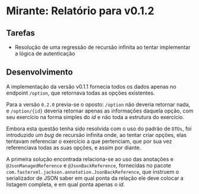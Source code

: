 # Mirante: Relatório para v0.1.2

## Tarefas
- Resolução de uma regressão de recursão infinita ao tentar implementar a lógica de autenticação

## Desenvolvimento

A implementação da versão v0.1.1 fornecia todos os dados apenas no endpoint `/option`, que retornava todas as opções existentes.

Para a versão `0.2.0` previa-se o oposto: `/option` não deveria retornar nada, e `/option/{id}` deveria retornar apenas as informações daquela opção, com seu exercício na forma simples do _id_  e não toda a estrutura do exercício.

Embora esta questão tenha sido resolvida com o uso do padrão de `DTOs`, foi introduzido um _bug_ de recursão infinita onde, ao tentar criar opções, elas tentavam referenciar o exercício a que pertenciam, que por sua vez referenciava todas as suas opções, e assim por diante.

A primeira solução encontrada relaciona-se ao uso das anotações e `@JsonManagedReference` e `@JsonBackReference`, fornecidas no pacote `com.fasterxml.jackson.annotation.JsonBackReference`, que instruem o serializador de JSON saber em qual ponta da relação ele deve colocar a listagem completa, e em qual ponta apenas o _id_.

